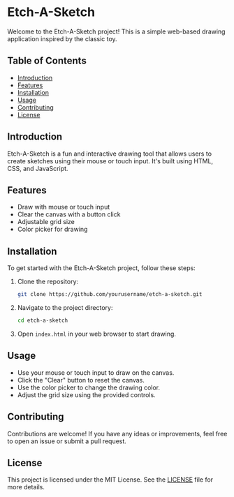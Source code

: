 # Etch-A-Sketch

Welcome to the Etch-A-Sketch project! This is a simple web-based drawing application inspired by the classic toy.

## Table of Contents
- [Introduction](#introduction)
- [Features](#features)
- [Installation](#installation)
- [Usage](#usage)
- [Contributing](#contributing)
- [License](#license)

## Introduction

Etch-A-Sketch is a fun and interactive drawing tool that allows users to create sketches using their mouse or touch input. It's built using HTML, CSS, and JavaScript.

## Features

- Draw with mouse or touch input
- Clear the canvas with a button click
- Adjustable grid size
- Color picker for drawing

## Installation

To get started with the Etch-A-Sketch project, follow these steps:

1. Clone the repository:
    ```bash
    git clone https://github.com/yourusername/etch-a-sketch.git
    ```
2. Navigate to the project directory:
    ```bash
    cd etch-a-sketch
    ```
3. Open `index.html` in your web browser to start drawing.

## Usage

- Use your mouse or touch input to draw on the canvas.
- Click the "Clear" button to reset the canvas.
- Use the color picker to change the drawing color.
- Adjust the grid size using the provided controls.

## Contributing

Contributions are welcome! If you have any ideas or improvements, feel free to open an issue or submit a pull request.

## License

This project is licensed under the MIT License. See the [LICENSE](LICENSE) file for more details.